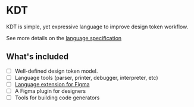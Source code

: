 # KDT

KDT is simple, yet expressive language to improve design token workflow.

See more details on the [language specification](language)

## What's included

- [ ] Well-defined design token model.
- [ ] Language tools (parser, printer, debugger, interpreter, etc)
- [ ] [Language extension for Figma](language#example-extension-for-figma)
- [ ] A Figma plugin for designers
- [ ] Tools for building code generators
